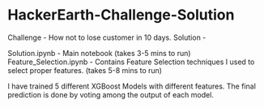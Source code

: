 # HackerEarth-Challenge-Solution

Challenge - How not to lose customer in 10 days.
Solution - 

Solution.ipynb - Main notebook  (takes 3-5 mins to run)
Feature_Selection.ipynb - Contains Feature Selection techniques I used to select proper features. (takes 5-8 mins to run)

I have trained 5 different XGBoost Models with different features.
The final prediction is done by voting among the output of each model.
